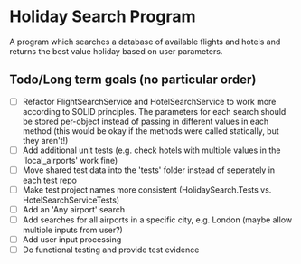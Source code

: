 # Holiday Search Program
A program which searches a database of available flights and hotels and returns the best value holiday based on user parameters.

## Todo/Long term goals (no particular order)
* [ ] Refactor FlightSearchService and HotelSearchService to work more according to SOLID principles. The parameters for each search should be stored per-object instead of passing in different values in each method (this would be okay if the methods were called statically, but they aren't!)
* [ ] Add additional unit tests (e.g. check hotels with multiple values in the 'local_airports' work fine)
* [ ] Move shared test data into the 'tests' folder instead of seperately in each test repo
* [ ] Make test project names more consistent (HolidaySearch.Tests vs. HotelSearchServiceTests)
* [ ] Add an 'Any airport' search
* [ ] Add searches for all airports in a specific city, e.g. London (maybe allow multiple inputs from user?)
* [ ] Add user input processing
* [ ] Do functional testing and provide test evidence
